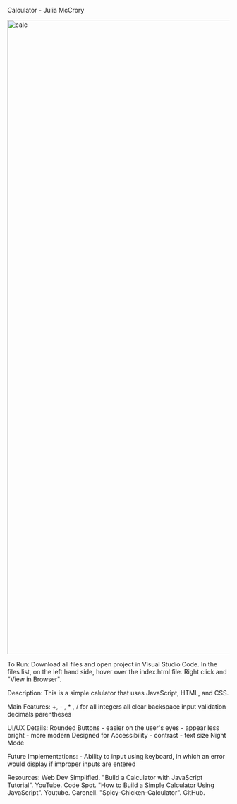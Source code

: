 Calculator - Julia McCrory

<img width="1439" alt="calc" src="https://user-images.githubusercontent.com/54955291/133163379-4e299261-01e1-4e25-b52e-570e323c0ae7.png">

To Run:
    Download all files and open project in Visual Studio Code. In the files list, on the left hand side, hover over the index.html file. Right click and "View in Browser".
    
Description: 
    This is a simple calulator that uses JavaScript, HTML, and CSS.

Main Features:
    +, - , * , / for all integers
    all clear
    backspace
    input validation
    decimals
    parentheses

UI/UX Details:
    Rounded Buttons
        - easier on the user's eyes
        - appear less bright
        - more modern
    Designed for Accessibility
        - contrast
        - text size
    Night Mode

Future Implementations:
    - Ability to input using keyboard, in which an error would display if improper inputs are entered

Resources:
    Web Dev Simplified. "Build a Calculator with JavaScript Tutorial". YouTube.
    Code Spot. "How to Build a Simple Calculator Using JavaScript". Youtube.
    Caronell. "Spicy-Chicken-Calculator". GitHub. 
